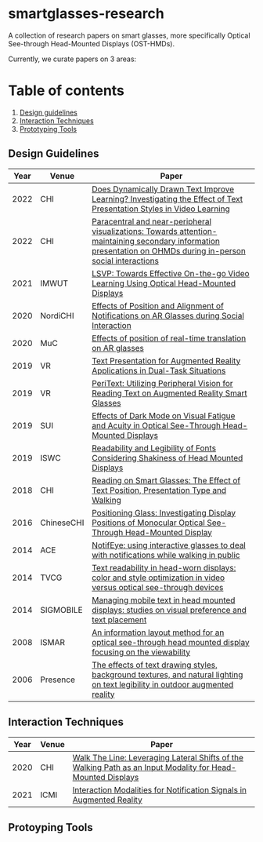 # smartglasses-research
A collection of research papers on smart glasses, more specifically Optical See-through Head-Mounted Displays (OST-HMDs). 

Currently, we curate papers on 3 areas:

# Table of contents
1. [Design guidelines](#design)
2. [Interaction Techniques](#interaction)
3. [Prototyping Tools](#prototype)

## Design Guidelines <a name="design"></a>

| Year | Venue | Paper                                                                                                                                                            |
|------|-------|------------------------------------------------------------------------------------------------------------------------------------------------------------------|
| 2022 | CHI   | [Does Dynamically Drawn Text Improve Learning? Investigating the Effect of Text Presentation Styles in Video Learning](https://doi.org/10.1145/3491102.3517499)  |
| 2022 | CHI   | [Paracentral and near-peripheral visualizations: Towards attention-maintaining secondary information presentation on OHMDs during in-person social interactions](https://doi.org/10.1145/3491102.3502127)  |
| 2021 | IMWUT | [LSVP: Towards Effective On-the-go Video Learning Using Optical Head-Mounted Displays](https://doi.org/10.1145/3448118)                                          |
| 2020 | NordiCHI   | [Effects of Position and Alignment of Notifications on AR Glasses during Social Interaction](https://doi.org/10.1145/3419249.3420095)                       |
| 2020 | MuC   		| [Effects of position of real-time translation on AR glasses](https://doi.org/10.1145/3404983.3405523)                       |
| 2019 | VR   		| [Text Presentation for Augmented Reality Applications in Dual-Task Situations](https://doi.org/10.1109/VR.2019.8797992)                             |
| 2019 | VR   		| [PeriText: Utilizing Peripheral Vision for Reading Text on Augmented Reality Smart Glasses](https://doi.org/10.1109/VR.2019.8798065)                             |
| 2019 | SUI   		| [Effects of Dark Mode on Visual Fatigue and Acuity in Optical See-Through Head-Mounted Displays](https://doi.org/10.1145/3357251.3357584)                             |
| 2019 | ISWC   	| [Readability and Legibility of Fonts Considering Shakiness of Head Mounted Displays](https://doi.org/10.1145/3341163.3347748)                             |
| 2018 | CHI   		| [Reading on Smart Glasses: The Effect of Text Position, Presentation Type and Walking](https://doi.org/10.1145/3173574.3173619)                             |
| 2016 | ChineseCHI | [Positioning Glass: Investigating Display Positions of Monocular Optical See-Through Head-Mounted Display](https://doi.org/10.1145/2948708.2948713)          |
| 2014 | ACE 		| [NotifEye: using interactive glasses to deal with notifications while walking in public](https://doi.org/10.1145/2663806.2663824)    |
| 2014 | TVCG 		| [Text readability in head-worn displays: color and style optimization in video versus optical see-through devices](https://doi.org/10.1109/TVCG.2013.86)    |
| 2014 | SIGMOBILE 	| [Managing mobile text in head mounted displays: studies on visual preference and text placement](https://doi.org/10.1145/2636242.2636246)    |
| 2008 | ISMAR 		| [An information layout method for an optical see-through head mounted display focusing on the viewability](https://doi.org/10.1109/ISMAR.2008.4637340)    |
| 2006 | Presence   | [The effects of text drawing styles, background textures, and natural lighting on text legibility in outdoor augmented reality](https://doi.org/10.1162/pres.2006.15.1.16)          |

## Interaction Techniques <a name="interaction"></a>
| Year | Venue | Paper                                                                                                                                                            |
|------|-------|------------------------------------------------------------------------------------------------------------------------------------------------------------------|
| 2020 | CHI   | [Walk The Line: Leveraging Lateral Shifts of the Walking Path as an Input Modality for Head-Mounted Displays](https://doi.org/10.1145/3313831.3376852)  |
| 2021 | ICMI 		| [Interaction Modalities for Notification Signals in Augmented Reality](https://doi.org/10.1145/3462244.3479898)                                          |

## Protoyping Tools <a name="prototype"></a>